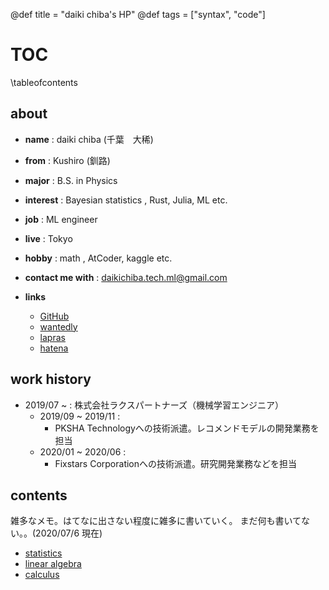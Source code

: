 @def title = "daiki chiba's HP"
@def tags = ["syntax", "code"]

# TOC

\tableofcontents <!-- you can use \toc as well -->

## about

* **name** : daiki chiba (千葉　大稀)
* **from** : Kushiro (釧路)
* **major** : B.S. in Physics
* **interest** : Bayesian statistics , Rust, Julia, ML etc.
* **job** : ML engineer
* **live** : Tokyo
* **hobby** : math , AtCoder, kaggle etc.
* **contact me with** : daikichiba.tech.ml@gmail.com


* **links**
  * [GitHub](https://github.com/daikichiba9511)
  * [wantedly](https://en-jp.wantedly.com/users/19556415)
  * [lapras](https://lapras.com/public/1FP4QSZ)
  * [hatena](https://daiki-tech.hatenablog.com/?_ga=2.253686281.1476324107.1594040512-862164970.1580217445)


## work history

* 2019/07 ~ : 株式会社ラクスパートナーズ（機械学習エンジニア）
  * 2019/09 ~ 2019/11 : 
    * PKSHA Technologyへの技術派遣。レコメンドモデルの開発業務を担当
  * 2020/01 ~ 2020/06 : 
    * Fixstars Corporationへの技術派遣。研究開発業務などを担当

## contents

雑多なメモ。はてなに出さない程度に雑多に書いていく。
まだ何も書いてない。。(2020/07/6 現在)
* [statistics](/statistics/statistics01/)
* [linear algebra](/linear_algebra/linear_algebra01/)
* [calculus](/calculus/calculus01/)